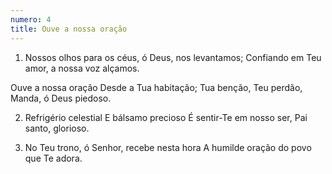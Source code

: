 ```yaml
---
numero: 4
title: Ouve a nossa oração
---
```

1. Nossos olhos para os céus, ó Deus, nos levantamos;
Confiando em Teu amor, a nossa voz alçamos.

Ouve a nossa oração
Desde a Tua habitação;
Tua benção, Teu perdão,
Manda, ó Deus piedoso.

2. Refrigério celestial E bálsamo precioso
É sentir-Te em nosso ser, Pai santo, glorioso.

3. No Teu trono, ó Senhor, recebe nesta hora
A humilde oração do povo que Te adora.
